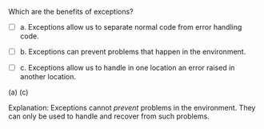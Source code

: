 <panel header="{{ icon_Q_A }} Benefits of exceptions">
<question>

Which are the benefits of exceptions?

- [ ] a. Exceptions allow us to separate normal code from error handling code.
- [ ] b. Exceptions can prevent problems that happen in the environment.
- [ ] c. Exceptions allow us to handle in one location an error raised in another location.


<div slot="answer">

(a) (c)

Explanation: Exceptions cannot _prevent_ problems in the environment. They can only be used to handle and recover from such problems.

</div>
</question>
</panel>
